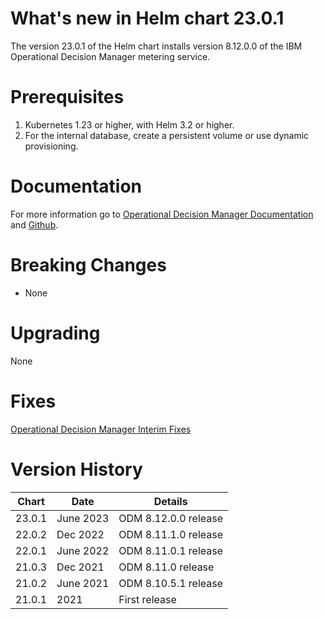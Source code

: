 # What's new in Helm chart 23.0.1
The version 23.0.1 of the Helm chart installs version 8.12.0.0 of the IBM Operational Decision Manager metering service.

# Prerequisites
1. Kubernetes 1.23 or higher, with Helm 3.2 or higher.
2. For the internal database, create a persistent volume or use dynamic provisioning.

# Documentation
For more information go to [Operational Decision Manager Documentation](https://www.ibm.com/docs/en/odm/8.12.0?topic=kubernetes-licensing-metering) and [Github](https://github.com/ODMDev/decisions-metering).

# Breaking Changes
* None

# Upgrading
None

# Fixes
[Operational Decision Manager Interim Fixes](http://www.ibm.com/support/docview.wss?uid=swg21640630)

# Version History
| Chart | Date     | Details                           |
| ----- | -------- | --------------------------------- |
| 23.0.1 | June 2023 | ODM 8.12.0.0 release |
| 22.0.2 | Dec 2022 | ODM 8.11.1.0 release |
| 22.0.1 | June 2022 | ODM 8.11.0.1 release |
| 21.0.3 | Dec 2021 | ODM 8.11.0 release |
| 21.0.2 | June 2021 | ODM 8.10.5.1 release |
| 21.0.1 |  2021 | First release |
